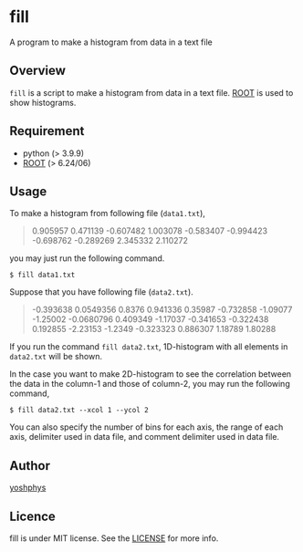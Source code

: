# fill
 A program to make a histogram from data in a text file


## Overview

 `fill` is a script to make a histogram from data in a text file.
 [ROOT](https://root.cern.ch) is used to show histograms.


## Requirement
 - python (> 3.9.9)
 - [ROOT](https://root.cern.ch) (> 6.24/06)


## Usage
 To make a histogram from following file (`data1.txt`),

 >  0.905957
 >  0.471139
 > -0.607482
 >  1.003078
 > -0.583407
 > -0.994423
 > -0.698762
 > -0.289269
 >  2.345332
 >  2.110272

 you may just run the following command.

 ```
 $ fill data1.txt
 ```

 Suppose that you have following file (`data2.txt`).

 > -0.393638    0.0549356
 >  0.8376      0.941336
 >  0.35987    -0.732858
 > -1.09077    -1.25002
 > -0.0680796   0.409349
 > -1.17037    -0.341653
 > -0.322438    0.192855
 > -2.23153    -1.2349
 > -0.323323    0.886307
 >  1.18789     1.80288

 If you run the command `fill data2.txt`, 1D-histogram with all elements in `data2.txt` will be shown.

 In the case you want to make 2D-histogram to see the correlation between the data in the column-1 and those of column-2, you may run the following command,

 ```
 $ fill data2.txt --xcol 1 --ycol 2
 ```

 You can also specify the number of bins for each axis, the range of each axis, delimiter used in data file, and comment delimiter used in data file.
 

<!--
## Features

## Reference
-->

## Author
 [yoshphys](https://github.com/yoshphys)

## Licence
 fill is under MIT license. See the [LICENSE](https://github.com/yoshphys/dot2pdf/blob/main/LICENSE) for more info.
